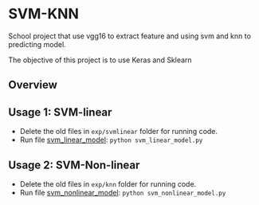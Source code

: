 # SVM-KNN

School project that use vgg16 to extract feature and using svm and knn to predicting model.

The objective of this project is to use Keras and Sklearn

## Overview

## Usage 1: SVM-linear

* Delete the old files in `exp/svmlinear` folder for running code.
* Run file [svm_linear_model](svm_linear_model.py): `python svm_linear_model.py`

## Usage 2: SVM-Non-linear

* Delete the old files in `exp/knn` folder for running code.
* Run file [svm_nonlinear_model](svm_nonlinear_model.py): `python svm_nonlinear_model.py`
